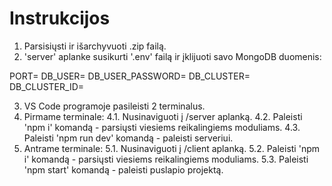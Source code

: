 # Instrukcijos

1. Parsisiųsti ir išarchyvuoti .zip failą.
2. 'server' aplanke susikurti '.env' failą ir įklijuoti savo MongoDB duomenis:

PORT=
DB_USER=
DB_USER_PASSWORD=
DB_CLUSTER=
DB_CLUSTER_ID=

3. VS Code programoje pasileisti 2 terminalus.
4. Pirmame terminale:
  4.1. Nusinaviguoti į /server aplanką.
  4.2. Paleisti 'npm i' komandą - parsiųsti viesiems reikalingiems moduliams.
  4.3. Paleisti 'npm run dev' komandą - paleisti serveriui.
5. Antrame terminale:
 5.1. Nusinaviguoti į /client aplanką.
 5.2. Paleisti 'npm i' komandą - parsiųsti viesiems reikalingiems moduliams.
 5.3. Paleisti 'npm start' komandą - paleisti puslapio projektą.
